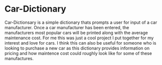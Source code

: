 # Car-Dictionary
Car-Dictionsary is a simple dictionary thats prompts a user for input of a car manufacturer. Once a car manufacturer has been entered, the manufacturers most popular cars will be printed along with the average maintenance cost. 
For me this was just a cool project I put together for my interest and love for cars. I think this can also be useful for someone who is looking to purchase a new car as this dictionary provides information on pricing and how maintence cost could roughly look like for some of these manufactures.
